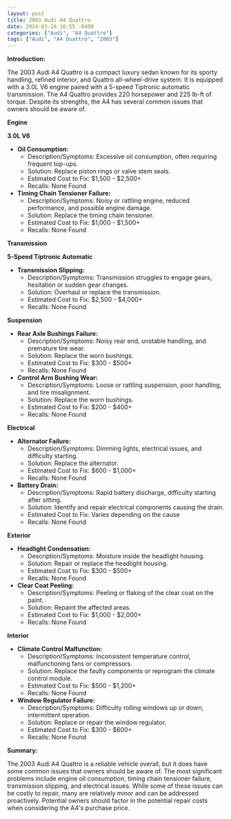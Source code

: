 ```yaml
---
layout: post
title: 2003 Audi A4 Quattro
date: 2024-03-28 16:55 -0400
categories: ["Audi", "A4 Quattro"]
tags: ["Audi", "A4 Quattro", "2003"]
---
```

**Introduction:**

The 2003 Audi A4 Quattro is a compact luxury sedan known for its sporty handling, refined interior, and Quattro all-wheel-drive system. It is equipped with a 3.0L V6 engine paired with a 5-speed Tiptronic automatic transmission. The A4 Quattro provides 220 horsepower and 225 lb-ft of torque. Despite its strengths, the A4 has several common issues that owners should be aware of.

**Engine**

**3.0L V6**

- **Oil Consumption:**
    - Description/Symptoms: Excessive oil consumption, often requiring frequent top-ups.
    - Solution: Replace piston rings or valve stem seals.
    - Estimated Cost to Fix: $1,500 - $2,500+
    - Recalls: None Found
- **Timing Chain Tensioner Failure:**
    - Description/Symptoms: Noisy or rattling engine, reduced performance, and possible engine damage.
    - Solution: Replace the timing chain tensioner.
    - Estimated Cost to Fix: $1,000 - $1,500+
    - Recalls: None Found

**Transmission**

**5-Speed Tiptronic Automatic**

- **Transmission Slipping:**
    - Description/Symptoms: Transmission struggles to engage gears, hesitation or sudden gear changes.
    - Solution: Overhaul or replace the transmission.
    - Estimated Cost to Fix: $2,500 - $4,000+
    - Recalls: None Found

**Suspension**

- **Rear Axle Bushings Failure:**
    - Description/Symptoms: Noisy rear end, unstable handling, and premature tire wear.
    - Solution: Replace the worn bushings.
    - Estimated Cost to Fix: $300 - $500+
    - Recalls: None Found
- **Control Arm Bushing Wear:**
    - Description/Symptoms: Loose or rattling suspension, poor handling, and tire misalignment.
    - Solution: Replace the worn bushings.
    - Estimated Cost to Fix: $200 - $400+
    - Recalls: None Found

**Electrical**

- **Alternator Failure:**
    - Description/Symptoms: Dimming lights, electrical issues, and difficulty starting.
    - Solution: Replace the alternator.
    - Estimated Cost to Fix: $600 - $1,000+
    - Recalls: None Found
- **Battery Drain:**
    - Description/Symptoms: Rapid battery discharge, difficulty starting after sitting.
    - Solution: Identify and repair electrical components causing the drain.
    - Estimated Cost to Fix: Varies depending on the cause
    - Recalls: None Found

**Exterior**

- **Headlight Condensation:**
    - Description/Symptoms: Moisture inside the headlight housing.
    - Solution: Repair or replace the headlight housing.
    - Estimated Cost to Fix: $300 - $500+
    - Recalls: None Found
- **Clear Coat Peeling:**
    - Description/Symptoms: Peeling or flaking of the clear coat on the paint.
    - Solution: Repaint the affected areas.
    - Estimated Cost to Fix: $1,000 - $2,000+
    - Recalls: None Found

**Interior**

- **Climate Control Malfunction:**
    - Description/Symptoms: Inconsistent temperature control, malfunctioning fans or compressors.
    - Solution: Replace the faulty components or reprogram the climate control module.
    - Estimated Cost to Fix: $500 - $1,200+
    - Recalls: None Found
- **Window Regulator Failure:**
    - Description/Symptoms: Difficulty rolling windows up or down, intermittent operation.
    - Solution: Replace or repair the window regulator.
    - Estimated Cost to Fix: $300 - $600+
    - Recalls: None Found

**Summary:**

The 2003 Audi A4 Quattro is a reliable vehicle overall, but it does have some common issues that owners should be aware of. The most significant problems include engine oil consumption, timing chain tensioner failure, transmission slipping, and electrical issues. While some of these issues can be costly to repair, many are relatively minor and can be addressed proactively. Potential owners should factor in the potential repair costs when considering the A4's purchase price.
